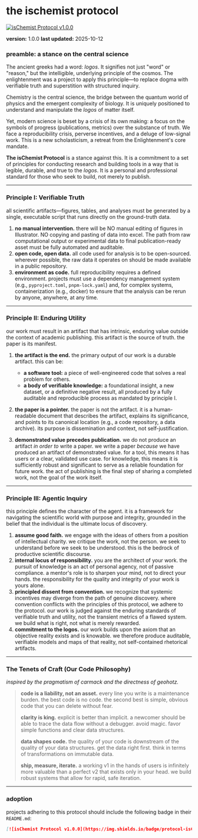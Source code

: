 # the ischemist protocol

[![isChemist Protocol v1.0.0](https://img.shields.io/badge/protocol-isChemist%20v1.0.0-blueviolet)](https://github.com/ischemist/protocol/blob/master/README.md)

**version:** 1.0.0
**last updated:** 2025-10-12

### preamble: a stance on the central science

The ancient greeks had a word: *logos*. It signifies not just "word" or "reason," but the intelligible, underlying principle of the cosmos. The enlightenment was a project to apply this principle—to replace dogma with verifiable truth and superstition with structured inquiry.

Chemistry is the central science, the bridge between the quantum world of physics and the emergent complexity of biology. It is uniquely positioned to understand and manipulate the *logos* of matter itself.

Yet, modern science is beset by a crisis of its own making: a focus on the symbols of progress (publications, metrics) over the substance of truth. We face a reproducibility crisis, perverse incentives, and a deluge of low-signal work. This is a new scholasticism, a retreat from the Enlightenment's core mandate.

**The isChemist Protocol** is a stance against this. It is a commitment to a set of principles for conducting research and building tools in a way that is legible, durable, and true to the *logos*. It is a personal and professional standard for those who seek to build, not merely to publish.

---

### Principle I: Verifiable Truth

all scientific artifacts—figures, tables, and analyses must be generated by a single, executable script that runs directly on the ground-truth data.

1.  **no manual intervention.** there will be NO manual editing of figures in Illustrator. NO copying and pasting of data into excel. The path from raw computational output or experimental data to final publication-ready asset must be fully automated and auditable.
2.  **open code, open data.** all code used for analysis is to be open-sourced. wherever possible, the raw data it operates on should be made available in a public repository.
3.  **environment as code.** full reproducibility requires a defined environment. projects must use a dependency management system (e.g., `pyproject.toml`, `pnpm-lock.yaml`) and, for complex systems, containerization (e.g., docker) to ensure that the analysis can be rerun by anyone, anywhere, at any time.

---

### Principle II: Enduring Utility

our work must result in an artifact that has intrinsic, enduring value outside the context of academic publishing. this artifact is the source of truth. the paper is its manifest.

1.  **the artifact is the end.** the primary output of our work is a durable artifact. this can be:
    *   **a software tool:** a piece of well-engineered code that solves a real problem for others.
    *   **a body of verifiable knowledge:** a foundational insight, a new dataset, or a definitive negative result, all produced by a fully auditable and reproducible process as mandated by principle I.

2.  **the paper is a pointer.** the paper is not the artifact. it is a human-readable document that describes the artifact, explains its significance, and points to its canonical location (e.g., a code repository, a data archive). its purpose is dissemination and context, not self-justification.

3.  **demonstrated value precedes publication.** we do not produce an artifact *in order to* write a paper. we write a paper *because* we have produced an artifact of demonstrated value. for a tool, this means it has users or a clear, validated use case. for knowledge, this means it is sufficiently robust and significant to serve as a reliable foundation for future work. the act of publishing is the final step of sharing a completed work, not the goal of the work itself.

---

### Principle III: Agentic Inquiry

this principle defines the character of the agent. it is a framework for navigating the scientific world with purpose and integrity, grounded in the belief that the individual is the ultimate locus of discovery.

1.  **assume good faith.** we engage with the ideas of others from a position of intellectual charity. we critique the work, not the person. we seek to understand before we seek to be understood. this is the bedrock of productive scientific discourse.
2.  **internal locus of responsibility.** you are the architect of your work. the pursuit of knowledge is an act of personal agency, not of passive compliance. a mentor's role is to sharpen your mind, not to direct your hands. the responsibility for the quality and integrity of your work is yours alone.
3.  **principled dissent from convention.** we recognize that systemic incentives may diverge from the path of genuine discovery. where convention conflicts with the principles of this protocol, we adhere to the protocol. our work is judged against the enduring standards of verifiable truth and utility, not the transient metrics of a flawed system. we build what is right, not what is merely rewarded.
4.  **commitment to the logos.** our work builds upon the axiom that an objective reality exists and is knowable. we therefore produce auditable, verifiable models and maps of that reality, not self-contained rhetorical artifacts.

---

### The Tenets of Craft (Our Code Philosophy)

*inspired by the pragmatism of carmack and the directness of geohotz.*

>   **code is a liability, not an asset.** every line you write is a maintenance burden. the best code is no code. the second best is simple, obvious code that you can delete without fear.
>
>   **clarity is king.** explicit is better than implicit. a newcomer should be able to trace the data flow without a debugger. avoid magic. favor simple functions and clear data structures.
>
>   **data shapes code.** the quality of your code is downstream of the quality of your data structures. get the data right first. think in terms of transformations on immutable data.
>
>   **ship, measure, iterate.** a working v1 in the hands of users is infinitely more valuable than a perfect v2 that exists only in your head. we build robust systems that allow for rapid, safe iteration.

---

### adoption

projects adhering to this protocol should include the following badge in their `README.md`:

```markdown
[![isChemist Protocol v1.0.0](https://img.shields.io/badge/protocol-isChemist%20v1.0.0-blueviolet)](https://github.com/ischemist/protocol/blob/master/README.md)
```
